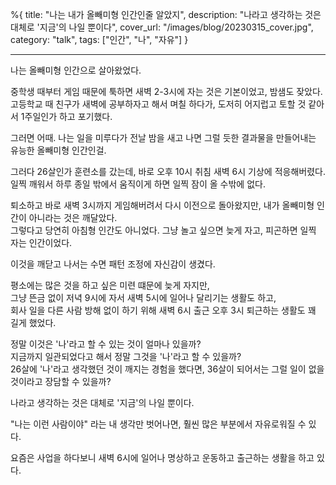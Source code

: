%{
title: "나는 내가 올빼미형 인간인줄 알았지",
description: "나라고 생각하는 것은 대체로 '지금'의 나일 뿐이다",
cover_url: "/images/blog/20230315_cover.jpg",
category: "talk",
tags: ["인간", "나", "자유"]
}

---

나는 올빼미형 인간으로 살아왔었다.

중학생 때부터 게임 때문에 툭하면 새벽 2-3시에 자는 것은 기본이었고, 밤샘도 잦았다.\
고등학교 때 친구가 새벽에 공부하자고 해서 며칠 하다가, 도저히 어지럽고 토할 것 같아서 1주일인가 하고 포기했다.

그러면 어때. 나는 일을 미루다가 전날 밤을 새고 나면 그럴 듯한 결과물을 만들어내는 유능한 올빼미형 인간인걸.

그러다 26살인가 훈련소를 갔는데, 바로 오후 10시 취침 새벽 6시 기상에 적응해버렸다.\
일찍 깨워서 하루 종일 밖에서 움직이게 하면 일찍 잠이 올 수밖에 없다.

퇴소하고 바로 새벽 3시까지 게임해버려서 다시 이전으로 돌아왔지만, 내가 올빼미형 인간이 아니라는 것은 깨달았다.\
그렇다고 당연히 아침형 인간도 아니었다. 그냥 놀고 싶으면 늦게 자고, 피곤하면 일찍 자는 인간이었다.

이것을 깨닫고 나서는 수면 패턴 조정에 자신감이 생겼다.

평소에는 많은 것을 하고 싶은 미련 떄문에 늦게 자지만,\
그냥 뜬금 없이 저녁 9시에 자서 새벽 5시에 일어나 달리기는 생활도 하고,\
회사 일을 다른 사람 방해 없이 하기 위해 새벽 6시 출근 오후 3시 퇴근하는 생활도 꽤 길게 했었다.

정말 이것은 '나'라고 할 수 있는 것이 얼마나 있을까?\
지금까지 일관되었다고 해서 정말 그것을 '나'라고 할 수 있을까?\
26살에 '나'라고 생각했던 것이 깨지는 경험을 했다면, 36살이 되어서는 그럴 일이 없을 것이라고 장담할 수 있을까?

나라고 생각하는 것은 대체로 '지금'의 나일 뿐이다.

"나는 이런 사람이야" 라는 내 생각만 벗어나면, 훨씬 많은 부분에서 자유로워질 수 있다.

요즘은 사업을 하다보니 새벽 6시에 일어나 명상하고 운동하고 출근하는 생활을 하고 있다.
